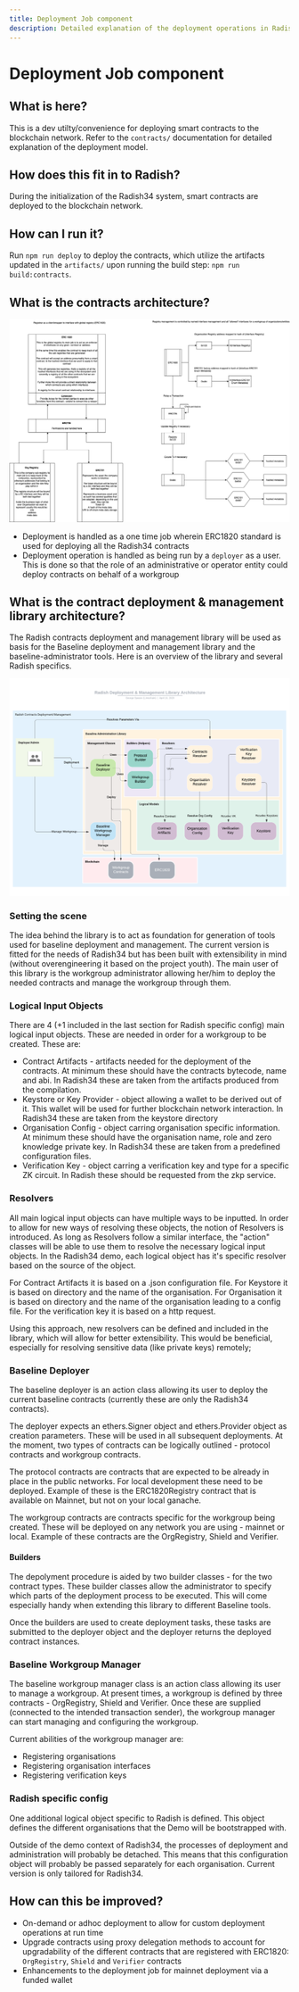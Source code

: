 ```yaml
---
title: Deployment Job component
description: Detailed explanation of the deployment operations in Radish34 implementation
---
```


# Deployment Job component

## What is here?

This is a dev utilty/convenience for deploying smart contracts to the blockchain network. Refer to the `contracts/` documentation for detailed explanation of the deployment model.

## How does this fit in to Radish?

During the initialization of the Radish34 system, smart contracts are deployed to the blockchain network. 

## How can I run it?

Run `npm run deploy` to deploy the contracts, which utilize the artifacts updated in the `artifacts/` upon running the build step: `npm run build:contracts`.

## What is the contracts architecture? 

![Smart Contract Deployment](../../docs/assets/SmartContractDeployment.png)

- Deployment is handled as a one time job wherein ERC1820 standard is used for deploying all the Radish34 contracts
- Deployment operation is handled as being run by a `deployer` as a user. This is done so that the role of an administrative or operator entity could deploy contracts on behalf of a workgroup

## What is the contract deployment & management library architecture?

The Radish contracts deployment and management library will be used as basis for the Baseline deployment and management library and the baseline-administrator tools. Here is an overview of the library and several Radish specifics.

![Radish Deployment & Management Library Architecture](./Radish_Deployment_Management_Library_Architecture.png)

### Setting the scene
The idea behind the library is to act as foundation for generation of tools used for baseline deployment and management. The current version is fitted for the needs of Radish34 but has been built with extensibility in mind (without overengineering it based on the project youth). The main user of this library is the workgroup administrator allowing her/him to deploy the needed contracts and manage the workgroup through them.

### Logical Input Objects

There are 4 (+1 included in the last section for Radish specific config) main logical input objects. These are needed in order for a workgroup to be created. These are:
- Contract Artifacts - artifacts needed for the deployment of the contracts. At minimum these should have the contracts bytecode, name and abi. In Radish34 these are taken from the artifacts produced from the compilation.
- Keystore or Key Provider - object allowing a wallet to be derived out of it. This wallet will be used for further blockchain network interaction. In Radish34 these are taken from the keystore directory
- Organisation Config - object carring organisation specific information. At minimum these should have the organisation name, role and zero knowledge private key. In Radish34 these are taken from a predefined configuration files.
- Verification Key - object carring a verification key and type for a specific ZK circuit. In Radish these should be requested from the zkp service.
### Resolvers
All main logical input objects can have multiple ways to be inputted. In order to allow for new ways of resolving these objects, the notion of Resolvers is introduced. As long as Resolvers follow a similar interface, the "action" classes will be able to use them to resolve the necessary logical input objects. In the Radish34 demo, each logical object has it's specific resolver based on the source of the object.

For Contract Artifacts it is based on a .json configuration file. For Keystore it is based on directory and the name of the organisation. For Organisation it is based on directory and the name of the organisation leading to a config file. For the verification key it is based on a http request.

Using this approach, new resolvers can be defined and included in the library, which will allow for better extensibility. This would be beneficial, especially for resolving sensitive data (like private keys) remotely;

### Baseline Deployer
The baseline deployer is an action class allowing its user to deploy the current baseline contracts (currently these are only the Radish34 contracts).

The deployer expects an ethers.Signer object and ethers.Provider object as creation parameters. These will be used in all subsequent deployments.
At the moment, two types of contracts can be logically outlined - protocol contracts and workgroup contracts.

The protocol contracts are contracts that are expected to be already in place in the public networks. For local development these need to be deployed. Example of these is the ERC1820Registry contract that is available on Mainnet, but not on your local ganache.

The workgroup contracts are contracts specific for the workgroup being created. These will be deployed on any network you are using - mainnet or local. Example of these contracts are the OrgRegistry, Shield and Verifier.

#### Builders
The depolyment procedure is aided by two builder classes - for the two contract types. These builder classes allow the administrator to specify which parts of the deployment process to be executed. This will come especially handy when extending this library to different Baseline tools.

Once the builders are used to create deployment tasks, these tasks are submitted to the deployer object and the deployer returns the deployed contract instances.

### Baseline Workgroup Manager
The baseline workgroup manager class is an action class allowing its user to manage a workgroup. At present times, a workgroup is defined by three contracts - OrgRegistry, Shield and Verifier. Once these are supplied (connected to the intended transaction sender), the workgroup manager can start managing and configuring the workgroup.

Current abilities of the workgroup manager are:
- Registering organisations
- Registering organisation interfaces
- Registering verification keys

### Radish specific config 
One additional logical object specific to Radish is defined. This object defines the different organisations that the Demo will be bootstrapped with. 

Outside of the demo context of Radish34, the processes of deployment and administration will probably be detached. This means that this configuration object will probably be passed separately for each organisation. Current version is only tailored for Radish34.

## How can this be improved?

- On-demand or adhoc deployment to allow for custom deployment operations at run time
- Upgrade contracts using proxy delegation methods to account for upgradability of the different contracts that are registered with ERC1820: `OrgRegistry`, `Shield` and `Verifier` contracts
- Enhancements to the deployment job for mainnet deployment via a funded wallet
